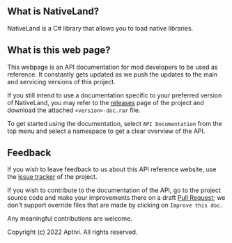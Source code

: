 ## What is NativeLand?

NativeLand is a C# library that allows you to load native libraries.

## What is this web page?
 
This webpage is an API documentation for mod developers to be used as reference. It constantly gets updated as we push the updates to the main and servicing versions of this project.

If you still intend to use a documentation specific to your preferred version of NativeLand, you may refer to the [releases](https://github.com/Aptivi/NativeLand/releases) page of the project and download the attached `<version>-doc.rar` file.

To get started using the documentation, select `API Documentation` from the top menu and select a namespace to get a clear overview of the API.

## Feedback

If you wish to leave feedback to us about this API reference website, use the [issue tracker](https://github.com/Aptivi/NativeLand/issues) of the project.

If you wish to contribute to the documentation of the API, go to the project source code and make your improvements there on a draft [Pull Request](https://github.com/Aptivi/NativeLand/pulls); we don't support override files that are made by clicking on `Improve this doc`.

Any meaningful contributions are welcome.

Copyright (c) 2022 Aptivi. All rights reserved.
